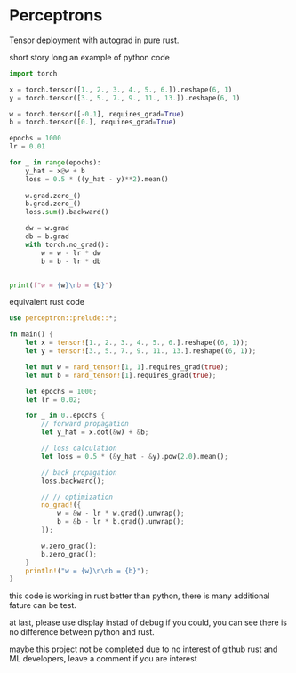 # Perceptrons
Tensor deployment with autograd in pure rust.

short story long
an example of python code

```python
import torch

x = torch.tensor([1., 2., 3., 4., 5., 6.]).reshape(6, 1)
y = torch.tensor([3., 5., 7., 9., 11., 13.]).reshape(6, 1)

w = torch.tensor([-0.1], requires_grad=True)
b = torch.tensor([0.], requires_grad=True)

epochs = 1000
lr = 0.01

for _ in range(epochs):
    y_hat = x@w + b
    loss = 0.5 * ((y_hat - y)**2).mean()
    
    w.grad.zero_()
    b.grad.zero_()
    loss.sum().backward()

    dw = w.grad
    db = b.grad
    with torch.no_grad():
        w = w - lr * dw
        b = b - lr * db


print(f"w = {w}\nb = {b}")
```


equivalent rust code
```rust
use perceptron::prelude::*;

fn main() {
    let x = tensor![1., 2., 3., 4., 5., 6.].reshape((6, 1));
    let y = tensor![3., 5., 7., 9., 11., 13.].reshape((6, 1));

    let mut w = rand_tensor![1, 1].requires_grad(true);
    let mut b = rand_tensor![1].requires_grad(true);

    let epochs = 1000;
    let lr = 0.02;

    for _ in 0..epochs {
        // forward propagation
        let y_hat = x.dot(&w) + &b;

        // loss calculation
        let loss = 0.5 * (&y_hat - &y).pow(2.0).mean();

        // back propagation
        loss.backward();

        // // optimization
        no_grad!({
            w = &w - lr * w.grad().unwrap();
            b = &b - lr * b.grad().unwrap();
        });

        w.zero_grad();
        b.zero_grad();
    }
    println!("w = {w}\n\nb = {b}");
}
```
this code is working in rust better than python, there is many additional fature can be test.

at last, please use display instad of debug if you could, you can see there is no difference between python and rust.

maybe this project not be completed due to no interest of github rust and ML developers, leave a comment if you are interest

